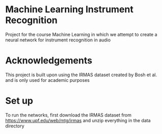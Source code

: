 # Machine Learning Instrument Recognition
Project for the course Machine Learning in which we attempt to create a neural network for instrument recognition in audio

# Acknowledgements
This project is built upon using the IRMAS dataset created by Bosh et al. and is only used for academic purposes

# Set up
To run the networks, first download the IRMAS dataset from https://www.upf.edu/web/mtg/irmas and unzip everything in the data directory
